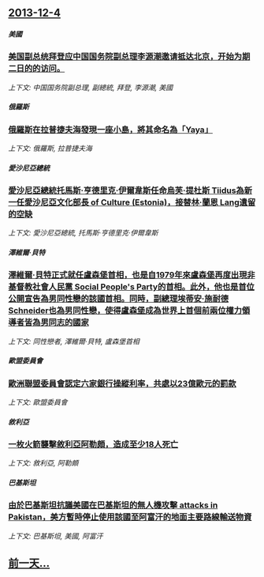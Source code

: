 ## [2013-12-4](/news/2013/12/4/index.md)

##### 美國
### [ 美国副总统拜登应中国国务院副总理李源潮邀请抵达北京，开始为期二日的的访问。 ](/news/2013/12/4/美国副总统拜登应中国国务院副总理李源潮邀请抵达北京-开始为期二日的的访问.md)
_上下文: 中国国务院副总理, 副總統, 拜登, 李源潮, 美國_

##### 俄羅斯
### [ 俄羅斯在拉普捷夫海發現一座小島，將其命名為「Yaya」 ](/news/2013/12/4/俄羅斯在拉普捷夫海發現一座小島-將其命名為-Yaya.md)
_上下文: 俄羅斯, 拉普捷夫海_

##### 愛沙尼亞總統
### [ 愛沙尼亞總統托馬斯·亨德里克·伊爾韋斯任命烏芙·提杜斯 Tiidus為新一任愛沙尼亞文化部長 of Culture (Estonia)，接替林·蘭恩 Lang遺留的空缺 ](/news/2013/12/4/愛沙尼亞總統托馬斯-亨德里克-伊爾韋斯任命烏芙-提杜斯-Tiidus為新一任愛沙尼亞文化部長-of-Culture.md)
_上下文: 愛沙尼亞總統, 托馬斯·亨德里克·伊爾韋斯_

##### 澤維爾·貝特
### [ 澤維爾·貝特正式就任盧森堡首相，也是自1979年來盧森堡再度出現非基督教社會人民黨 Social People's Party的首相。此外，他也是首位公開宣告為男同性戀的該國首相。同時，副總理埃蒂安·施耐德 Schneider也為男同性戀，使得盧森堡成為世界上首個前兩位權力領導者皆為男同志的國家 ](/news/2013/12/4/澤維爾-貝特正式就任盧森堡首相-也是自1979年來盧森堡再度出現非基督教社會人民黨-Social-People-s-P.md)
_上下文: 同性戀者, 澤維爾·貝特, 盧森堡首相_

##### 歐盟委員會
### [ 歐洲聯盟委員會認定六家銀行操縱利率，共處以23億歐元的罰款 ](/news/2013/12/4/歐洲聯盟委員會認定六家銀行操縱利率-共處以23億歐元的罰款.md)
_上下文: 歐盟委員會_

##### 敘利亞
### [ 一枚火箭襲擊敘利亞阿勒頗，造成至少18人死亡 ](/news/2013/12/4/一枚火箭襲擊敘利亞阿勒頗-造成至少18人死亡.md)
_上下文: 敘利亞, 阿勒頗_

##### 巴基斯坦
### [ 由於巴基斯坦抗議美國在巴基斯坦的無人機攻擊 attacks in Pakistan，美方暫時停止使用該國至阿富汗的地面主要路線輸送物資 ](/news/2013/12/4/由於巴基斯坦抗議美國在巴基斯坦的無人機攻擊-attacks-in-Pakistan-美方暫時停止使用該國至阿富汗的地面.md)
_上下文: 巴基斯坦, 美國, 阿富汗_

## [前一天...](/news/2013/12/3/index.md)

